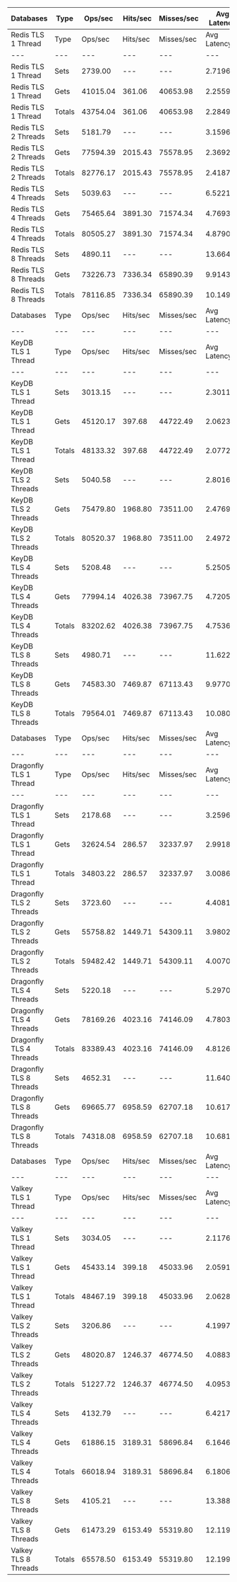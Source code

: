 | Databases | Type | Ops/sec | Hits/sec | Misses/sec | Avg Latency | p50 Latency | p99 Latency | p99.9 Latency | KB/sec |
| --- | --- | --- | --- | --- | --- | --- | --- | --- | --- |
| Redis TLS 1 Thread | Type | Ops/sec | Hits/sec | Misses/sec | Avg Latency | p50 Latency | p99 Latency | p99.9 Latency | KB/sec |
| --- | --- | --- | --- | --- | --- | --- | --- | --- | --- |
Redis TLS 1 Thread | Sets | 2739.00 | --- | --- | 2.71965 | 2.23900 | 3.64700 | 180.22300 | 1497.46 |
Redis TLS 1 Thread | Gets | 41015.04 | 361.06 | 40653.98 | 2.25594 | 2.23900 | 3.55100 | 3.99900 | 1777.37 |
Redis TLS 1 Thread | Totals | 43754.04 | 361.06 | 40653.98 | 2.28497 | 2.23900 | 3.56700 | 4.04700 | 3274.84 |
Redis TLS 2 Threads | Sets | 5181.79 | --- | --- | 3.15960 | 2.33500 | 5.34300 | 292.86300 | 2832.99 |
Redis TLS 2 Threads | Gets | 77594.39 | 2015.43 | 75578.95 | 2.36929 | 2.31900 | 5.08700 | 6.78300 | 4032.63 |
Redis TLS 2 Threads | Totals | 82776.17 | 2015.43 | 75578.95 | 2.41877 | 2.31900 | 5.08700 | 6.94300 | 6865.62 |
Redis TLS 4 Threads | Sets | 5039.63 | --- | --- | 6.52217 | 4.70300 | 9.59900 | 647.16700 | 2755.27 |
Redis TLS 4 Threads | Gets | 75465.64 | 3891.30 | 71574.34 | 4.76930 | 4.70300 | 9.21500 | 11.77500 | 4893.25 |
Redis TLS 4 Threads | Totals | 80505.27 | 3891.30 | 71574.34 | 4.87903 | 4.70300 | 9.27900 | 12.03100 | 7648.52 |
Redis TLS 8 Threads | Sets | 4890.11 | --- | --- | 13.66472 | 9.59900 | 20.73500 | 1384.44700 | 2673.53 |
Redis TLS 8 Threads | Gets | 73226.73 | 7336.34 | 65890.39 | 9.91436 | 9.59900 | 19.71100 | 25.47100 | 6538.75 |
Redis TLS 8 Threads | Totals | 78116.85 | 7336.34 | 65890.39 | 10.14914 | 9.59900 | 19.83900 | 26.23900 | 9212.28 |
| Databases | Type | Ops/sec | Hits/sec | Misses/sec | Avg Latency | p50 Latency | p99 Latency | p99.9 Latency | KB/sec |
| --- | --- | --- | --- | --- | --- | --- | --- | --- | --- |
| KeyDB TLS 1 Thread | Type | Ops/sec | Hits/sec | Misses/sec | Avg Latency | p50 Latency | p99 Latency | p99.9 Latency | KB/sec |
| --- | --- | --- | --- | --- | --- | --- | --- | --- | --- |
KeyDB TLS 1 Thread | Sets | 3013.15 | --- | --- | 2.30110 | 2.09500 | 3.35900 | 94.20700 | 1647.34 |
KeyDB TLS 1 Thread | Gets | 45120.17 | 397.68 | 44722.49 | 2.06232 | 2.07900 | 3.19900 | 4.15900 | 1955.51 |
KeyDB TLS 1 Thread | Totals | 48133.32 | 397.68 | 44722.49 | 2.07726 | 2.07900 | 3.21500 | 4.25500 | 3602.85 |
KeyDB TLS 2 Threads | Sets | 5040.58 | --- | --- | 2.80166 | 2.23900 | 5.50300 | 117.24700 | 2755.78 |
KeyDB TLS 2 Threads | Gets | 75479.80 | 1968.80 | 73511.00 | 2.47694 | 2.22300 | 5.21500 | 7.45500 | 3926.91 |
KeyDB TLS 2 Threads | Totals | 80520.37 | 1968.80 | 73511.00 | 2.49727 | 2.22300 | 5.24700 | 7.77500 | 6682.69 |
KeyDB TLS 4 Threads | Sets | 5208.48 | --- | --- | 5.25058 | 4.67100 | 11.07100 | 217.08700 | 2847.59 |
KeyDB TLS 4 Threads | Gets | 77994.14 | 4026.38 | 73967.75 | 4.72050 | 4.67100 | 10.55900 | 13.69500 | 5059.56 |
KeyDB TLS 4 Threads | Totals | 83202.62 | 4026.38 | 73967.75 | 4.75368 | 4.67100 | 10.55900 | 14.07900 | 7907.15 |
KeyDB TLS 8 Threads | Sets | 4980.71 | --- | --- | 11.62246 | 9.66300 | 23.80700 | 667.64700 | 2723.05 |
KeyDB TLS 8 Threads | Gets | 74583.30 | 7469.87 | 67113.43 | 9.97703 | 9.66300 | 22.65500 | 29.18300 | 6658.69 |
KeyDB TLS 8 Threads | Totals | 79564.01 | 7469.87 | 67113.43 | 10.08003 | 9.66300 | 22.78300 | 29.69500 | 9381.74 |
| Databases | Type | Ops/sec | Hits/sec | Misses/sec | Avg Latency | p50 Latency | p99 Latency | p99.9 Latency | KB/sec |
| --- | --- | --- | --- | --- | --- | --- | --- | --- | --- |
| Dragonfly TLS 1 Thread | Type | Ops/sec | Hits/sec | Misses/sec | Avg Latency | p50 Latency | p99 Latency | p99.9 Latency | KB/sec |
| --- | --- | --- | --- | --- | --- | --- | --- | --- | --- |
Dragonfly TLS 1 Thread | Sets | 2178.68 | --- | --- | 3.25962 | 2.97500 | 6.71900 | 111.61500 | 1191.13 |
Dragonfly TLS 1 Thread | Gets | 32624.54 | 286.57 | 32337.97 | 2.99184 | 2.95900 | 6.59100 | 7.10300 | 1413.46 |
Dragonfly TLS 1 Thread | Totals | 34803.22 | 286.57 | 32337.97 | 3.00860 | 2.95900 | 6.59100 | 7.16700 | 2604.58 |
Dragonfly TLS 2 Threads | Sets | 3723.60 | --- | --- | 4.40811 | 3.91900 | 9.21500 | 165.88700 | 2035.77 |
Dragonfly TLS 2 Threads | Gets | 55758.82 | 1449.71 | 54309.11 | 3.98022 | 3.91900 | 8.95900 | 10.49500 | 2898.54 |
Dragonfly TLS 2 Threads | Totals | 59482.42 | 1449.71 | 54309.11 | 4.00700 | 3.91900 | 8.95900 | 10.62300 | 4934.31 |
Dragonfly TLS 4 Threads | Sets | 5220.18 | --- | --- | 5.29709 | 4.92700 | 11.00700 | 220.15900 | 2853.98 |
Dragonfly TLS 4 Threads | Gets | 78169.26 | 4023.16 | 74146.09 | 4.78030 | 4.92700 | 10.68700 | 13.18300 | 5064.76 |
Dragonfly TLS 4 Threads | Totals | 83389.43 | 4023.16 | 74146.09 | 4.81265 | 4.92700 | 10.68700 | 13.43900 | 7918.74 |
Dragonfly TLS 8 Threads | Sets | 4652.31 | --- | --- | 11.64032 | 10.62300 | 27.26300 | 415.74300 | 2543.51 |
Dragonfly TLS 8 Threads | Gets | 69665.77 | 6958.59 | 62707.18 | 10.61707 | 10.55900 | 25.72700 | 37.37500 | 6210.22 |
Dragonfly TLS 8 Threads | Totals | 74318.08 | 6958.59 | 62707.18 | 10.68113 | 10.55900 | 25.85500 | 39.16700 | 8753.73 |
| Databases | Type | Ops/sec | Hits/sec | Misses/sec | Avg Latency | p50 Latency | p99 Latency | p99.9 Latency | KB/sec |
| --- | --- | --- | --- | --- | --- | --- | --- | --- | --- |
| Valkey TLS 1 Thread | Type | Ops/sec | Hits/sec | Misses/sec | Avg Latency | p50 Latency | p99 Latency | p99.9 Latency | KB/sec |
| --- | --- | --- | --- | --- | --- | --- | --- | --- | --- |
Valkey TLS 1 Thread | Sets | 3034.05 | --- | --- | 2.11763 | 1.98300 | 3.31100 | 24.70300 | 1658.77 |
Valkey TLS 1 Thread | Gets | 45433.14 | 399.18 | 45033.96 | 2.05918 | 1.98300 | 3.26300 | 5.02300 | 1968.44 |
Valkey TLS 1 Thread | Totals | 48467.19 | 399.18 | 45033.96 | 2.06284 | 1.98300 | 3.26300 | 5.56700 | 3627.21 |
Valkey TLS 2 Threads | Sets | 3206.86 | --- | --- | 4.19974 | 4.47900 | 8.76700 | 57.85500 | 1753.25 |
Valkey TLS 2 Threads | Gets | 48020.87 | 1246.37 | 46774.50 | 4.08835 | 4.44700 | 8.51100 | 10.62300 | 2495.21 |
Valkey TLS 2 Threads | Totals | 51227.72 | 1246.37 | 46774.50 | 4.09533 | 4.44700 | 8.51100 | 10.87900 | 4248.46 |
Valkey TLS 4 Threads | Sets | 4132.79 | --- | --- | 6.42174 | 6.07900 | 12.79900 | 123.90300 | 2259.48 |
Valkey TLS 4 Threads | Gets | 61886.15 | 3189.31 | 58696.84 | 6.16460 | 6.04700 | 12.41500 | 15.74300 | 4011.85 |
Valkey TLS 4 Threads | Totals | 66018.94 | 3189.31 | 58696.84 | 6.18069 | 6.04700 | 12.41500 | 15.99900 | 6271.33 |
Valkey TLS 8 Threads | Sets | 4105.21 | --- | --- | 13.38884 | 11.71100 | 24.70300 | 561.15100 | 2244.40 |
Valkey TLS 8 Threads | Gets | 61473.29 | 6153.49 | 55319.80 | 12.11978 | 11.71100 | 23.67900 | 29.56700 | 5486.56 |
Valkey TLS 8 Threads | Totals | 65578.50 | 6153.49 | 55319.80 | 12.19923 | 11.71100 | 23.67900 | 29.95100 | 7730.97 |
